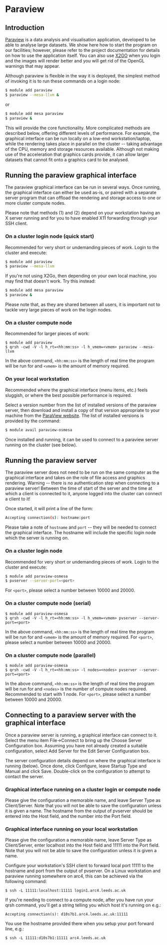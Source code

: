 # Paraview

## Introduction

[Paraview](http://www.paraview.org/) is a data analysis and visualisation application, developed to be able to analyse large datasets. We show here how to start the program on our facilities; however, please refer to the project documentation for details on how to use the application itself.  You can also use [X2GO](../../getting_started/x2go) when you login and the images will render better and you will get rid of the OpenGL warnings that may appear.

Although paraview is flexible in the way it is deployed, the simplest method of invoking it is to run these commands on a login node:

```bash
$ module add paraview
$ paraview --mesa-llvm &
```

or

```bash
$ module add mesa paraview
$ paraview &
```

This will provide the core functionality. More complicated methods are described below, offering different levels of performance. For example, the graphical interface can be run locally on a low-end workstation/laptop, while the rendering takes place in parallel on the cluster -- taking advantage of the CPU, memory and storage resources available. Although not making use of the acceleration that graphics cards provide, it can allow larger datasets that cannot fit onto a graphics card to be analysed.

## Running the paraview graphical interface

The paraview graphical interface can be run in several ways. Once running, the graphical interface can either be used as-is, or paired with a separate server program that can offload the rendering and storage access to one or more cluster compute nodes.

Please note that methods (1) and (2) depend on your workstation having an X server running and for you to have enabled X11 forwarding through your SSH client.

### On a cluster login node (quick start)

Recommended for very short or undemanding pieces of work. Login to the cluster and execute:

```bash
$ module add paraview
$ paraview --mesa-llvm
```

If you're not using X2Go, then depending on your own local machine, you may find that doesn't work.  Try this instead:

```bash
$ module add mesa paraview
$ paraview &
```

Please note that, as they are shared between all users, it is important not to tackle very large pieces of work on the login nodes.

### On a cluster compute node

Recommended for larger pieces of work:

```
$ module add paraview
$ qrsh -cwd -V -l h_rt=<hh:mm:ss> -l h_vmem=<vmem> paraview --mesa-llvm
```

In the above command, `<hh:mm:ss>` is the length of real time the program will be run for and `<vmem>` is the amount of memory required.

### On your local workstation

Recommended where the graphical interface (menu items, etc.) feels sluggish, or where the best possible performance is required.

Select a version number from the list of installed versions of the paraview server, then download and install a copy of that version appropriate to your machine from the [ParaView website](http://www.paraview.org/). The list of installed versions is provided by the command:

```bash
$ module avail paraview-osmesa
```

Once installed and running, it can be used to connect to a paraview server running on the cluster (see below).

## Running the paraview server

The paraview server does not need to be run on the same computer as the graphical interface and takes on the role of file access and graphics rendering. Warning -- there is no authentication step when connecting to a paraview server! Between the time of start of the server and the time at which a client is connected to it, anyone logged into the cluster can connect a client to it!

Once started, it will print a line of the form:

```bash
Accepting connection(s): hostname:port
```

Please take a note of `hostname` and `port` -- they will be needed to connect the graphical interface. The hostname will include the specific login node which the server is running on.

### On a cluster login node

Recommended for very short or undemanding pieces of work. Login to the cluster and execute:

```bash
$ module add paraview-osmesa
$ pvserver --server-port=<port>
```

For `<port>`, please select a number between 10000 and 20000.

### On a cluster compute node (serial)

```
$ module add paraview-osmesa
$ qrsh -cwd -V -l h_rt=<hh:mm:ss> -l h_vmem=<vmem> pvserver --server-port=<port>
```

In the above command, `<hh:mm:ss>` is the length of real time the program will be run for and `<vmem>` is the amount of memory required. For `<port>`, please select a number between 10000 and 20000.

### On a cluster compute node (parallel)

```
$ module add paraview-osmesa
$ qrsh -cwd -V -l h_rt=<hh:mm:ss> -l nodes=<nodes> pvserver --server-port=<port>
```

In the above command, `<hh:mm:ss>` is the length of real time the program will be run for and `<nodes>` is the number of compute nodes required. Recommended to start with 1 node. For `<port>`, please select a number between 10000 and 20000.

## Connecting to a paraview server with the graphical interface

Once a paraview server is running, a graphical interface can connect to it. Select the menu item File-\>Connect to bring up the Choose Server Configuration box. Assuming you have not already created a suitable configuration, select Add Server for the Edit Server Configuration box.

The server configuration details depend on where the graphical interface is running (below). Once done, click Configure, leave Startup Type and Manual and click Save. Double-click on the configuration to attempt to contact the server.

### Graphical interface running on a cluster login or compute node

Please give the configuration a memorable name, and leave Server Type as Client/Server. Note that you will not be able to save the configuration unless it is given a name. The hostname from the output of pvserver should be entered into the Host field, and the number into the Port field.

### Graphical interface running on your local workstation

Please give the configuration a memorable name, leave Server Type as Client/Server, enter localhost into the Host field and 11111 into the Port field. Note that you will not be able to save the configuration unless it is given a name.

Configure your workstation's SSH client to forward local port 11111 to the hostname and port from the output of pvserver. On a Linux workstation and paraview running somewhere on arc4, this can be achieved via the following command:

    $ ssh -L 11111:localhost:11111 login1.arc4.leeds.ac.uk

If you're needing to connect to a compute node, after you have run your qrsh command, you'll get a string telling you which host it's running on e.g.:

    Accepting connection(s): d10s7b1.arc4.leeds.ac.uk:11111

You use the hostname provided there when you setup your port forward line, e.g.:

    $ ssh -L 11111:d10s7b1:11111 arc4.leeds.ac.uk
